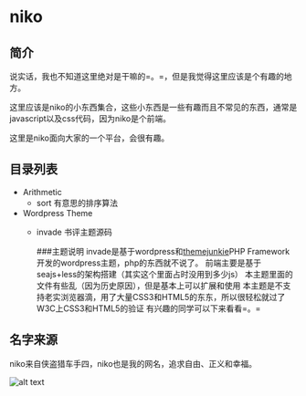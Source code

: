 # niko

## 简介 

  说实话，我也不知道这里绝对是干嘛的=。=，但是我觉得这里应该是个有趣的地方。

  这里应该是niko的小东西集合，这些小东西是一些有趣而且不常见的东西，通常是javascript以及css代码，因为niko是个前端。

  这里是niko面向大家的一个平台，会很有趣。

## 目录列表

  * Arithmetic
    + sort
      有意思的排序算法
  * Wordpress Theme
    + invade
      书评主题源码

      ###主题说明
      invade是基于wordpress和[themejunkie](http://www.themejunkie.com/)PHP Framework开发的wordpress主题，php的东西就不说了。
      前端主要是基于seajs+less的架构搭建（其实这个里面占时没用到多少js）
      本主题里面的文件有些乱（因为历史原因），但是基本上可以扩展和使用
      本主题是不支持老实浏览器滴，用了大量CSS3和HTML5的东东，所以很轻松就过了W3C上CSS3和HTML5的验证
      有兴趣的同学可以下来看看=。=


## 名字来源

  niko来自侠盗猎车手四，niko也是我的网名，追求自由、正义和幸福。

  ![alt text](http://upload.wikimedia.org/wikipedia/en/thumb/2/2d/Niko_Bellic.jpg/200px-Niko_Bellic.jpg 'niko')
  
